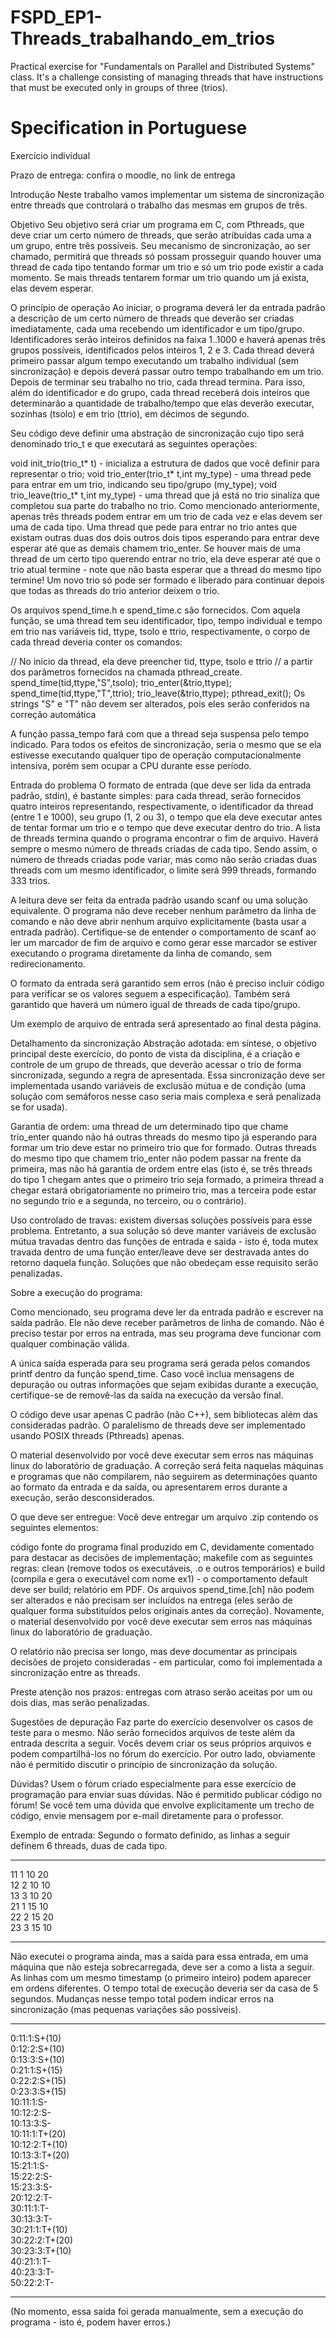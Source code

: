 # FSPD_EP1-Threads_trabalhando_em_trios
Practical exercise for "Fundamentals on Parallel and Distributed Systems" class. It's a challenge consisting of managing threads that have instructions that must be executed only in groups of three (trios).

# Specification in Portuguese
Exercício individual

Prazo de entrega: confira o moodle, no link de entrega

Introdução
Neste trabalho vamos implementar um sistema de sincronização entre threads que controlará o trabalho das mesmas em grupos de três.

Objetivo
Seu objetivo será criar um programa em C, com Pthreads, que deve criar um certo número de threads, que serão atribuídas cada uma a um grupo, entre três possíveis. Seu mecanismo de sincronização, ao ser chamado, permitirá que threads só possam prosseguir quando houver uma thread de cada tipo tentando formar um trio e só um trio pode existir a cada momento. Se mais threads tentarem formar um trio quando um já exista, elas devem esperar.

O princípio de operação
Ao iniciar, o programa deverá ler da entrada padrão a descrição de um certo número de threads que deverão ser criadas imediatamente, cada uma recebendo um identificador e um tipo/grupo. Identificadores serão inteiros definidos na faixa 1..1000 e haverá apenas três grupos possíveis, identificados pelos inteiros 1, 2 e 3. Cada thread deverá primeiro passar algum tempo executando um trabalho individual (sem sincronização) e depois deverá passar outro tempo trabalhando em um trio. Depois de terminar seu trabalho no trio, cada thread termina. Para isso, além do identificador e do grupo, cada thread receberá dois inteiros que determinarão a quantidade de trabalho/tempo que elas deverão executar, sozinhas (tsolo) e em trio (ttrio), em décimos de segundo.

Seu código deve definir uma abstração de sincronização cujo tipo será denominado trio_t e que executará as seguintes operações:

void init_trio(trio_t* t) - inicializa a estrutura de dados que você definir para representar o trio;
void trio_enter(trio_t* t,int my_type) - uma thread pede para entrar em um trio, indicando seu tipo/grupo (my_type);
void trio_leave(trio_t* t,int my_type) - uma thread que já está no trio sinaliza que completou sua parte do trabalho no trio.
Como mencionado anteriormente, apenas três threads podem entrar em um trio de cada vez e elas devem ser uma de cada tipo. Uma thread que pede para entrar no trio antes que existam outras duas dos dois outros dois tipos esperando para entrar deve esperar até que as demais chamem trio_enter. Se houver mais de uma thread de um certo tipo querendo entrar no trio, ela deve esperar até que o trio atual termine - note que não basta esperar que a thread do mesmo tipo termine! Um novo trio só pode ser formado e liberado para continuar depois que todas as threads do trio anterior deixem o trio.

Os arquivos spend_time.h e spend_time.c são fornecidos. Com aquela função, se uma thread tem seu identificador, tipo, tempo individual e tempo em trio nas variáveis tid, ttype, tsolo e ttrio, respectivamente, o corpo de cada thread deveria conter os comandos:

// No início da thread, ela deve preencher tid, ttype, tsolo e ttrio
//    a partir dos parâmetros fornecidos na chamada pthread_create.
  spend_time(tid,ttype,"S",tsolo);
  trio_enter(&trio,ttype);
  spend_time(tid,ttype,"T",ttrio);
  trio_leave(&trio,ttype);
  pthread_exit();
Os strings "S" e "T" não devem ser alterados, pois eles serão conferidos na correção automática

A função passa_tempo fará com que a thread seja suspensa pelo tempo indicado. Para todos os efeitos de sincronização, seria o mesmo que se ela estivesse executando qualquer tipo de operação computacionalmente intensiva, porém sem ocupar a CPU durante esse período.

Entrada do problema
O formato de entrada (que deve ser lida da entrada padrão, stdin), é bastante simples: para cada thread, serão fornecidos quatro inteiros representando, respectivamente, o identificador da thread (entre 1 e 1000), seu grupo (1, 2 ou 3), o tempo que ela deve executar antes de tentar formar um trio e o tempo que deve executar dentro do trio. A lista de threads termina quando o programa encontrar o fim de arquivo. Haverá sempre o mesmo número de threads criadas de cada tipo. Sendo assim, o número de threads criadas pode variar, mas como não serão criadas duas threads com um mesmo identificador, o limite será 999 threads, formando 333 trios.

A leitura deve ser feita da entrada padrão usando scanf ou uma solução equivalente. O programa não deve receber nenhum parâmetro da linha de comando e não deve abrir nenhum arquivo explicitamente (basta usar a entrada padrão). Certifique-se de entender o comportamento de scanf ao ler um marcador de fim de arquivo e como gerar esse marcador se estiver executando o programa diretamente da linha de comando, sem redirecionamento.

O formato da entrada será garantido sem erros (não é preciso incluir código para verificar se os valores seguem a especificação).  Também será garantido que haverá um número igual de threads de cada tipo/grupo.

Um exemplo de arquivo de entrada será apresentado ao final desta página.

Detalhamento da sincronização
Abstração adotada: em síntese, o objetivo principal deste exercício, do ponto de vista da disciplina, é a criação e controle de um grupo de threads, que deverão acessar o trio de forma sincronizada, segundo a regra de apresentada. Essa sincronização deve ser implementada usando variáveis de exclusão mútua e de condição (uma solução com semáforos nesse caso seria mais complexa e será penalizada se for usada).

Garantia de ordem: uma thread de um determinado tipo que chame trio_enter quando não há outras threads do mesmo tipo já esperando para formar um trio deve estar no primeiro trio que for formado. Outras threads do mesmo tipo que chamem trio_enter não podem passar na frente da primeira, mas não há garantia de ordem entre elas (isto é, se três threads do tipo 1 chegam antes que o primeiro trio seja formado, a primeira thread a chegar estará obrigatoriamente no primeiro trio, mas a terceira pode estar no segundo trio e a segunda, no terceiro, ou o contrário).

Uso controlado de travas: existem diversas soluções possíveis para esse problema. Entretanto, a sua solução só deve manter variáveis de exclusão mútua travadas dentro das funções de entrada e saída - isto é, toda mutex travada dentro de uma função enter/leave deve ser destravada antes do retorno daquela função. Soluções que não obedeçam esse requisito serão penalizadas.

Sobre a execução do programa:

Como mencionado, seu programa deve ler da entrada padrão e escrever na saída padrão. Ele não deve receber parâmetros de linha de comando. Não é preciso testar por erros na entrada, mas seu programa deve funcionar com qualquer combinação válida.

A única saída esperada para seu programa será gerada pelos comandos printf dentro da função spend_time. Caso você inclua mensagens de depuração ou outras informações que sejam exibidas durante a execução, certifique-se de removê-las da saída na execução da versão final.

O código deve usar apenas C padrão (não C++), sem bibliotecas além das consideradas padrão. O paralelismo de threads deve ser implementado usando POSIX threads (Pthreads) apenas.

O material desenvolvido por você deve executar sem erros nas máquinas linux do laboratório de graduação. A correção será feita naquelas máquinas e programas que não compilarem, não seguirem as determinações quanto ao formato da entrada e da saída, ou apresentarem erros durante a execução, serão desconsiderados.

O que deve ser entregue:
Você deve entregar um arquivo .zip contendo os seguintes elementos:

código fonte do programa final produzido em C, devidamente comentado para destacar as decisões de implementação;
makefile com as seguintes regras: clean (remove todos os executáveis, .o e outros temporários) e build (compila e gera o executável com nome ex1) - o comportamento default deve ser build;
relatório em PDF.
Os arquivos spend_time.[ch] não podem ser alterados e não precisam ser incluídos na entrega (eles serão de qualquer forma substituídos pelos originais antes da correção). Novamente, o material desenvolvido por você deve executar sem erros nas máquinas linux do laboratório de graduação.

O relatório não precisa ser longo, mas deve documentar as principais decisões de projeto consideradas - em particular, como foi implementada a sincronização entre as threads.

Preste atenção nos prazos: entregas com atraso serão aceitas por um ou dois dias, mas serão penalizadas.

Sugestões de depuração
Faz parte do exercício desenvolver os casos de teste para o mesmo. Não serão fornecidos arquivos de teste além da entrada descrita a seguir. Vocês devem criar os seus próprios arquivos e podem compartilhá-los no fórum do exercício. Por outro lado, obviamente não é permitido discutir o princípio de sincronização da solução.

Dúvidas?
Usem o fórum criado especialmente para esse exercício de programação para enviar suas dúvidas. Não é permitido publicar código no fórum! Se você tem uma dúvida que envolve explicitamente um trecho de código, envie mensagem por e-mail diretamente para o professor.

Exemplo de entrada:
Segundo o formato definido, as linhas a seguir definem 6 threads, duas de cada tipo.

_____________
11 1 10 20 \
12 2 10 10 \
13 3 10 20 \
21 1 15 10 \
22 2 15 20 \
23 3 15 10 
_____________

Não executei o programa ainda, mas a saída para essa entrada, em uma máquina que não esteja sobrecarregada, deve ser a como a lista a seguir. As linhas com um mesmo timestamp (o primeiro inteiro) podem aparecer em ordens diferentes. O tempo total de execução deveria ser da casa de 5 segundos. Mudanças nesse tempo total podem indicar erros na sincronização (mas pequenas variações são possíveis).

-------------
0:11:1:S+(10) \
0:12:2:S+(10) \
0:13:3:S+(10) \
0:21:1:S+(15) \
0:22:2:S+(15) \
0:23:3:S+(15) \
10:11:1:S- \
10:12:2:S- \
10:13:3:S- \
10:11:1:T+(20) \
10:12:2:T+(10) \
10:13:3:T+(20) \
15:21:1:S- \
15:22:2:S- \
15:23:3:S- \
20:12:2:T- \
30:11:1:T- \
30:13:3:T- \
30:21:1:T+(10) \
30:22:2:T+(20) \
30:23:3:T+(10) \
40:21:1:T- \
40:23:3:T- \
50:22:2:T- 

------------
(No momento, essa saída foi gerada manualmente, sem a execução do programa - isto é, podem haver erros.)